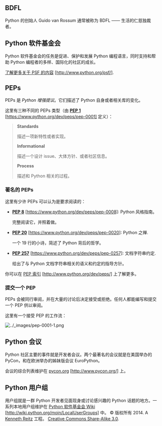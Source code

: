 ## BDFL

Python 的创始人 Guido van Rossum 通常被称为 BDFL —— 生活的仁慈独裁者。

## Python 软件基金会

Python 软件基金会的任务是促进、保护和发展 Python 编程语言，同时支持和帮助 Python 编程者的多样、国际化的社区的成长。

[了解更多关于 PSF 的内容](http://www.python.org/psf/) [http://www.python.org/psf/].

## PEPs

PEPs 是 *Python 增强提议*。它们描述了 Python 自身或者相关库的变化。

这里有三种不同的 PEPs 类型（由 [**PEP 1**](https://www.python.org/dev/peps/pep-0001) [https://www.python.org/dev/peps/pep-0001] 定义）：

> **Standards**
> 
> 描述一项新特性或者实现。
> 
> **Informational**
> 
> 描述一个设计 issue、大体方针、或者社区信息。
> 
> **Process**
> 
> 描述和 Python 相关的过程。

### 著名的 PEPs

这里有少许 PEPs 可以认为是要求阅读的：

*   [**PEP 8**](https://www.python.org/dev/peps/pep-0008) [https://www.python.org/dev/peps/pep-0008]: Python 风格指南。

    完整阅读它，并照着做。

*   [**PEP 20**](https://www.python.org/dev/peps/pep-0020) [https://www.python.org/dev/peps/pep-0020]: Python 之禅.

    一个 19 行的小诗，简述了 Python 背后的哲学。

*   [**PEP 257**](https://www.python.org/dev/peps/pep-0257) [https://www.python.org/dev/peps/pep-0257]: 文档字符串约定.

    给出了与 Python 文档字符串相关的语义和约定的指导方针。

你可以在 [PEP 索引](http://www.python.org/dev/peps/) [http://www.python.org/dev/peps/] 上了解更多。

### 提交一个 PEP

PEPs 会被同行审阅，并在大量的讨论后决定接受或拒绝。任何人都能编写和提交一个 PEP 供以审阅。

这里有一个接受 PEP 的工作流：

![../_images/pep-0001-1.png](img/pep-0001-1.png)

## Python 会议

Python 社区主要的事件就是开发者会议。两个最著名的会议就是在美国举办的 PyCon，和在欧洲举办的姊妹版会议 EuroPython。

会议的综合列表维护在 [pycon.org](http://www.pycon.org/) [http://www.pycon.org/] 上。

## Python 用户组

用户组就是一群 Python 开发者见面现身或讨论感兴趣的 Python 话题的地方。一系列本地用户组维护在 [Python 软件基金会 Wiki](http://wiki.python.org/moin/LocalUserGroups) [http://wiki.python.org/moin/LocalUserGroups] 中。 © 版权所有 2014\. A <a href="http://kennethreitz.com/pages/open-projects.html">Kenneth Reitz</a> 工程。 <a href="http://creativecommons.org/licenses/by-nc-sa/3.0/"> Creative Commons Share-Alike 3.0</a>.